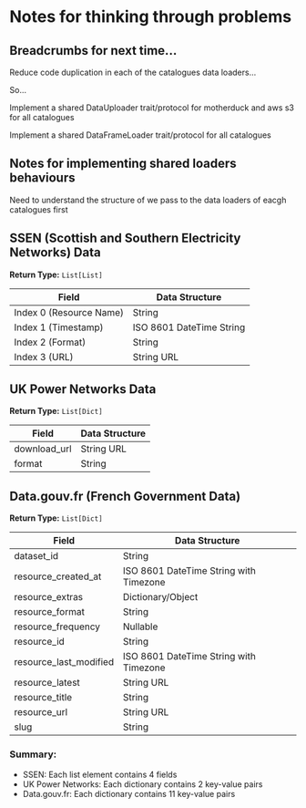 # Notes for thinking through problems

## Breadcrumbs for next time...

Reduce code duplication in each of the catalogues data loaders...

So...

Implement a shared DataUploader trait/protocol for motherduck and aws s3 for all catalogues

Implement a shared DataFrameLoader trait/protocol for all catalogues

## Notes for implementing shared loaders behaviours

Need to understand the structure of we pass to the data loaders of eacgh catalogues first

## SSEN (Scottish and Southern Electricity Networks) Data
**Return Type:** `List[List]`

| Field | Data Structure |
|-------|---------------|
| Index 0 (Resource Name) | String |
| Index 1 (Timestamp) | ISO 8601 DateTime String |
| Index 2 (Format) | String |
| Index 3 (URL) | String URL |

## UK Power Networks Data
**Return Type:** `List[Dict]`

| Field | Data Structure |
|-------|---------------|
| download_url | String URL |
| format | String |

## Data.gouv.fr (French Government Data)
**Return Type:** `List[Dict]`

| Field | Data Structure |
|-------|---------------|
| dataset_id | String |
| resource_created_at | ISO 8601 DateTime String with Timezone |
| resource_extras | Dictionary/Object |
| resource_format | String |
| resource_frequency | Nullable |
| resource_id | String |
| resource_last_modified | ISO 8601 DateTime String with Timezone |
| resource_latest | String URL |
| resource_title | String |
| resource_url | String URL |
| slug | String |

### Summary:
- SSEN: Each list element contains 4 fields
- UK Power Networks: Each dictionary contains 2 key-value pairs
- Data.gouv.fr: Each dictionary contains 11 key-value pairs
